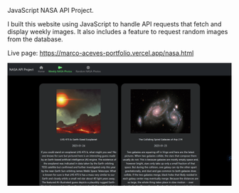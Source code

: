 JavaScript NASA API Project. 

I built this website using JavaScript to handle API requests that fetch and display weekly images. It also includes a feature to request random images from the database.

Live page: https://marco-aceves-portfolio.vercel.app/nasa.html 

![NASA JS API Website](https://github.com/marcoaceves/marcoaceves/blob/main/nasa.png?raw=true)
